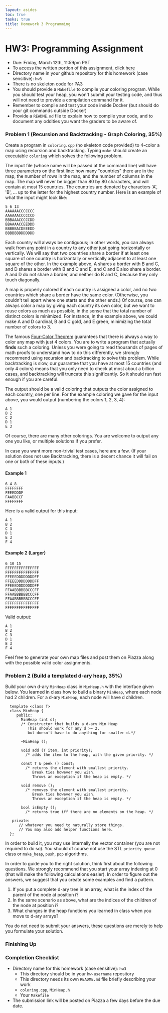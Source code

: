 ```yaml
---
layout: asides
toc: true
tasks: true
title: Homework 3 Programming
---
```


# HW3: Programming Assignment

+ Due: Friday, March 12th, 11:59pm PST
+ To access the written portion of this assignment, click [here](..)
+ Directory name in your github repository for this homework (case sensitive): `hw3`
+ There is no skeleton code for PA3
+ You should provide a `Makefile` to compile your coloring program.  While you should test your heap, you won't submit your testing code, and thus will not need to provide a compilation command for it.
+ Remember to compile and test your code inside Docker (but should do your git commands outside Docker)
+ Provide a `README.md` file to explain how to compile your code, and to document any oddities you want the graders to be aware of.

### Problem 1 (Recursion and Backtracking - Graph Coloring, 35%)

Create a program in `coloring.cpp` (no skeleton code provided) to 4-color a map using recursion and backtracking.  Typing `make` should create an executable `coloring` which solves the following problem.

The input file (whose name will be passed at the command line) will have three parameters on the first line: how many "countries" there are in the map, the number of rows in the map, and the number of columns in the map. The map will never be bigger than 80 by 80 characters, and will contain at most 15 countries. The countries are denoted by characters 'A', 'B', ... up to the letter for the highest country number. Here is an example of what the input might look like:

```
5 6 13 
AAAAAACCCCCCC
AAAAAACCCCCCD
BBBAAACCCCCDD
BBAAAACCEEDDD
BBBBBACDEEEDD
BBBBBBDDDDDDD
```

Each country will always be contiguous; in other words, you can always walk from any point in a country to any other just going horizontally or vertically. We will say that two countries share a border if at least one square of one country is horizontally or vertically adjacent to at least one square of the other. In the example above, A shares a border with B and C, and D shares a border with B and C and E, and C and E also share a border. A and D do not share a border, and neither do B and C, because they only touch diagonally.

A map is properly colored if each country is assigned a color, and no two countries which share a border have the same color. (Otherwise, you couldn't tell apart where one starts and the other ends.) Of course, one can always color a map by giving each country its own color, but we want to reuse colors as much as possible, in the sense that the total number of distinct colors is minimized. For instance, in the example above, we could make A and D cardinal, B and C gold, and E green, minimizing the total number of colors to 3.

The famous [Four-Color Theorem](http://en.wikipedia.org/wiki/Four_color_theorem) guarantees that there is always a way to color any map with just 4 colors. You are to write a program that actually **finds** such a coloring. Unless you were going to read thousands of pages of math proofs to understand how to do this differently, we strongly recommend using recursion and backtracking to solve this problem. While backtracking is slow, our guarantee that you have at most 15 countries (and only 4 colors) means that you only need to check at most about a billion cases, and backtracking will truncate this significantly. So it should run fast enough if you are careful.

The output should be a valid coloring that outputs the color assigned to each country, one per line. For the example coloring we gave for the input above, you would output (numbering the colors 1, 2, 3, 4):

```
A 1
B 2
C 2
D 1
E 3
```

Of course, there are many other colorings. You are welcome to output any one you like, or multiple solutions if you prefer. 

In case you want more non-trivial test cases, here are a few. (If your solution does not use Backtracking, there is a decent chance it will fail on one or both of these inputs.)

#### Example 1

```
6 4 8 
FFFFFFFF
FEEEDDDF
FAABBCCF
FFFFFFFF
```

Here is a valid output for this input:

```
A 1
B 2
C 3
D 1
E 3
F 4
```

#### Example 2 (Larger)

```
6 10 15 
FFFFFFFFFFFFFFF
FFFFFFFFFFFFFFF
FFEEEDDDDDDDDFF
FFEEEDDDDDDDDFF
FFEEEDDDDDDDDFF
FFAABBBBBBCCCFF
FFAABBBBBBCCCFF
FFAABBBBBBCCCFF
FFFFFFFFFFFFFFF
FFFFFFFFFFFFFFF
```

Valid output:

```
A 1
B 2
C 3
D 1
E 3
F 4
```

Feel free to generate your own map files and post them on Piazza along with the possible valid color assignments.

### Problem 2 (Build a templated d-ary heap, 35%)

Build your own d-ary `MinHeap` class in `MinHeap.h` with the interface given below.  You learned in class how to build a binary `MinHeap`, where each node had 2 children.  For a d-ary `MinHeap`, each node will have d children.

```
  template <class T>
  class MinHeap {
     public:
       MinHeap (int d);
       /* Constructor that builds a d-ary Min Heap
          This should work for any d >= 2,
          but doesn't have to do anything for smaller d.*/

       ~MinHeap ();

       void add (T item, int priority);
         /* adds the item to the heap, with the given priority. */

       const T & peek () const;
         /* returns the element with smallest priority.  
			Break ties however you wish.  
			Throws an exception if the heap is empty. */

       void remove ();
         /* removes the element with smallest priority.
			Break ties however you wish.
            Throws an exception if the heap is empty. */

       bool isEmpty ();
         /* returns true iff there are no elements on the heap. */

   private:
      // whatever you need to naturally store things.
      // You may also add helper functions here.
  };
```

In order to build it, you may use internally the vector<T> container (you are not required to do so).  You should of course not use the STL `priority_queue` class or `make_heap`, `push`, `pop` algorithms.

In order to guide you to the right solution, think first about the following questions. We strongly recommend that you start your array indexing at 0 (that will make the following calculations easier). In order to figure out the answers, we suggest that you create some examples and find a pattern.

1. If you put a complete d-ary tree in an array, what is the index of the parent of the node at position i?
1. In the same scenario as above, what are the indices of the children of the node at position i?
1. What changes in the heap functions you learned in class when you move to d-ary arrays?

You do not need to submit your answers, these questions are merely to help you formulate your solution.

### Finishing Up

### Completion Checklist

+ Directory name for this homework (case sensitive): `hw3`
  - This directory should be in your `hw-username` repository
  - This directory needs its own `README.md` file briefly describing your work
  - `coloring.cpp`, `MinHeap.h`
  - Your `Makefile`
+ The submission link will be posted on Piazza a few days before the due date.

#### 
